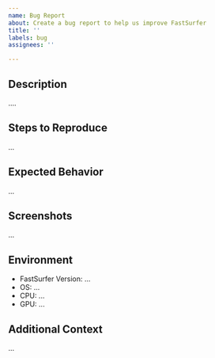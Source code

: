 ```yaml
---
name: Bug Report
about: Create a bug report to help us improve FastSurfer
title: ''
labels: bug
assignees: ''

---
```


## Description
<!-- A clear and concise description of the observed bug and/or error -->
....

## Steps to Reproduce
<!-- 
Steps to reproduce the observed behaviour, in as much detail as possible:
1. Go to '...'
2. Checkout version '...'
3. Run '....'
4. See error
-->

<!-- If possible, provide error messages, stack traces, and any snippets useful in describing the bug here -->
...

## Expected Behavior
<!-- A clear and concise description of what you expected to happen. -->
...

## Screenshots
<!-- If applicable and desired, add screenshots to help illustrate your problem. -->
...

## Environment
 - FastSurfer Version: ...
 - OS: ...
 - CPU: ...
 - GPU: ...
<!-- Add any other relevant information on the environment here -->

<!-- If you ran FastSurfer in a docker container, include the commands used to build and run the container here -->
<!-- If you ran FastSurfer locally, include a snapshot of the python software package versions you have (for e.g., using pip freeze or conda list) here -->

## Additional Context
<!-- Add any other context and comments about the problem here. -->
...
